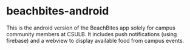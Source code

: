 # beachbites-android
This is the android version of the BeachBites app solely for campus community members at CSULB. 
It includes push notifications (using firebase) and a webview to display available food from campus events.
